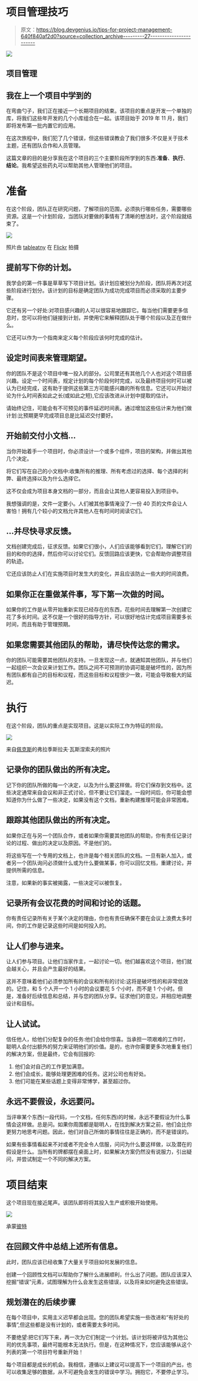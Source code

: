 # 项目管理技巧

> 原文：<https://blog.devgenius.io/tips-for-project-management-640f840af2d0?source=collection_archive---------27----------------------->

![](img/2d1caf538f8ffe2a10d94fa02ab25fff.png)

## 项目管理

## 我在上一个项目中学到的

在弯曲勺子，我们正在接近一个长期项目的结束。该项目的重点是开发一个单独的库，将我们这些年开发的几个小库组合在一起。该项目始于 2019 年 11 月，我们即将发布第一批内置它的应用。

在这次旅程中，我们犯了几个错误，但这些错误教会了我们很多:不仅是关于技术主题，还有团队合作和人员管理。

这篇文章的目的是分享我在这个项目的三个主要阶段所学到的东西:**准备**、**执行**、**结论**。我希望这些药丸可以帮助其他人管理他们的项目。

# 准备

在这个阶段，团队正在研究问题，了解项目的范围，必须执行哪些任务，需要哪些资源。这是一个计划阶段，当团队对要做的事情有了清晰的想法时，这个阶段就结束了。

![](img/507caf101fe98851e2fab4c12426611f.png)

照片由 [tableatny](https://www.flickr.com/photos/53370644@N06/) 在 [Flickr](https://www.flickr.com/photos/53370644@N06/4976543720) 拍摄

## 提前写下你的计划。

我学会的第一件事是草草写下项目计划。该计划应被划分为阶段，团队将再次对这些阶段进行划分。该计划的目标是确定团队为成功完成项目而必须采取的主要步骤。

它还有另一个好处:对项目感兴趣的人可以很容易地跟踪它。每当他们需要更多信息时，您可以将他们链接到计划，并使用它来解释团队处于哪个阶段以及正在做什么。

它还可以作为一个指南来定义每个阶段应该何时完成的估计。

## 设定时间表来管理期望。

你的团队不是这个项目中唯一投入的部分。公司里还有其他几个人也对这个项目感兴趣。设定一个时间表，规定计划的每个阶段何时完成，以及最终项目何时可以被认为已经完成，这有助于提供这些第三方可能感兴趣的所有信息。它还可以开始讨论为什么时间表如此之长(或如此之短),它应该改进从计划中提取的估计。

请始终记住，可能会有不可预见的事件延迟时间表。通过增加这些估计来为他们做计划:比预期更早完成项目总是比延迟交付要好。

## 开始前交付小文档…

当你开始着手一个项目时，你必须设计一个或多个组件，项目的架构，并做出其他几个决定。

将它们写在自己的小文档中:收集所有的推理、所有考虑过的选择、每个选择的利弊、最终选择以及为什么选择它。

这不仅会成为项目本身文档的一部分，而且会让其他人更容易投入到项目中。

我想强调的是，文件一定要小。人们被其他事情淹没了:一份 40 页的文件会让人害怕！拥有几个较小的文档允许其他人在有时间时阅读它们。

## …并尽快寻求反馈。

文档创建完成后，征求反馈。如果它们很小，人们应该能够看到它们，理解它们的目的和你的选择，然后你可以讨论它们。反馈回路应该更快，它会帮助你调整项目的轨迹。

它还应该防止人们在实施项目时发生大的变化，并且应该防止一些大的时间浪费。

## 如果你正在重做某件事，写下第一次做的时间。

如果你的工作是从零开始重新实现已经存在的东西，花些时间去理解第一次创建它花了多长时间。这不仅是一个很好的指导方针，可以很好地估计完成项目需要多长时间，而且有助于管理预期。

## 如果您需要其他团队的帮助，请尽快传达您的需求。

你的团队可能需要其他团队的支持。一旦发现这一点，就通知其他团队，并与他们一起组织一次会议来计划工作。团队之间不可预测的协调可能是破坏性的，因为所有团队都有自己的目标和议程，而这些目标和议程很少一致，可能会导致极大的延迟。

# 执行

在这个阶段，团队的重点是实现项目。这是以实际工作为特征的阶段。

![](img/b588051f0eb4c2e6829d9270c942cbfb.png)

来自[佩克斯](https://www.pexels.com/photo/shallow-focus-photo-of-people-playing-track-and-field-2228741/?utm_content=attributionCopyText&utm_medium=referral&utm_source=pexels)的弗拉季斯拉夫·瓦斯涅索夫的照片

## 记录你的团队做出的所有决定。

记下你的团队所做的每一个决定，以及为什么要这样做。将它们保存到文档中。这些决定通常来自会议和非正式讨论，但不要让它们溜走。一段时间后，你可能会想知道你为什么做了一些决定，如果没有这个文档，重新构建推理可能会非常困难。

## 跟踪其他团队做出的所有决定。

如果你正在与另一个团队合作，或者如果你需要其他团队的帮助，你有责任记录讨论的过程、做出的决定以及原因。不是他们的。

将这些写在一个专用的文档上，也许是每个相关团队的文档。一旦有新人加入，或者另一个团队询问必须做什么或为什么要做某事，你可以回忆文档，重建讨论，并提供所需的信息。

注意，如果新的事实被揭露，一些决定可以被恢复。

## 记录所有会议花费的时间和讨论的话题。

你有责任记录所有关于某个决定的理由，你也有责任确保不要在会议上浪费太多时间，你的工作是记录这些时间是如何投入的。

## 让人们参与进来。

让人们参与项目。让他们当家作主，一起讨论一切。他们越喜欢这个项目，他们就会越关心，并且会产生最好的结果。

这并不意味着他们必须参加所有的会议和所有的讨论:这将是破坏性的和非常低效的。记住，和 5 个人开一个 1 小时的会议要花 5 个小时，而不是 1 个小时。但是，准备好后续信息和总结，并与您的团队分享。征求他们的意见，并相应地调整设计和目标。

## 让人试试。

信任他人，给他们分配复杂的任务:他们会给你惊喜。当承担一项艰难的工作时，聪明人会付出额外的努力来证明他们的价值。是的，也许你需要更多次地重复他们的解决方案，但是最终，它会有回报的:

1.  他们会对自己的工作更加满意。
2.  他们会成长，能够处理更困难的任务。这对公司也有好处。
3.  他们可能在某些话题上变得非常博学，甚至超过你。

## 永远不要假设，永远要问。

当评审某个东西(一段代码，一个文档，任何东西)的时候，永远不要假设为什么事情会这样做。总是问。如果你周围都是聪明人，在找到解决方案之前，他们会比你更努力地思考问题。因此，他们对自己所做的事情往往是正确的，而不是错误的。

如果有些事情看起来不对或者不完全令人信服，问问为什么要这样做，以及潜在的假设是什么。当所有的牌都摆在桌面上时，如果解决方案仍然没有说服力，引出疑问，并尝试制定一个不同的解决方案。

# 项目结束

这个项目现在接近尾声。该团队即将将其投入生产或积极开始使用。

![](img/76a084d888d7bd071bf7dbf81dbc4d27.png)

承蒙[彼特](https://www.evidenceinvestor.com/how-long-do-top-quartile-funds-stay-there/man-ripping-finish-line-strap-2524739/)

## 在回顾文件中总结上述所有信息。

此时，团队应该已经收集了大量关于项目如何发展的信息。

创建一个回顾性文档可以帮助你了解什么进展顺利，什么出了问题。团队应该深入挖掘“错误”元素，试图理解为什么会发生这些错误，以及将来如何避免这些错误。

## 规划潜在的后续步骤

在每个项目中，实用主义迟早都会出现。您的团队希望实施一些改进和“有好处的事情”,但这些都是没有计划的，或者需要太多时间。

不要绝望:把它们写下来，再一次为它们制定一个计划。该计划将被评估为其他公司的优先事项，最终可能根本无法执行。但是，在这种情况下，您应该能够从这个列表的第一个项目符号重新开始！

每个项目都是成长的机会。我相信，遵循以上建议可以提高下一个项目的产出，也可以收集足够的数据，从不可避免会发生的错误中学习。拥抱它，不要停止学习。